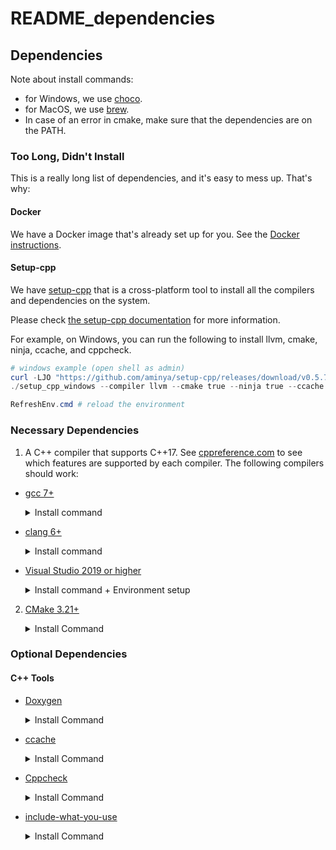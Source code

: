 # README_dependencies

## Dependencies

Note about install commands:

- for Windows, we use [choco](https://chocolatey.org/install).
- for MacOS, we use [brew](https://brew.sh/).
- In case of an error in cmake, make sure that the dependencies are on the PATH.

### Too Long, Didn't Install

This is a really long list of dependencies, and it's easy to mess up. That's why:

#### Docker

We have a Docker image that's already set up for you. See the [Docker instructions](./README_docker.md).

#### Setup-cpp

We have [setup-cpp](https://github.com/aminya/setup-cpp) that is a cross-platform tool to install all the compilers and
dependencies on the system.

Please check [the setup-cpp documentation](https://github.com/aminya/setup-cpp) for more information.

For example, on Windows, you can run the following to install llvm, cmake, ninja, ccache, and cppcheck.

```ps1
# windows example (open shell as admin)
curl -LJO "https://github.com/aminya/setup-cpp/releases/download/v0.5.7/setup_cpp_windows.exe"
./setup_cpp_windows --compiler llvm --cmake true --ninja true --ccache true --cppcheck true

RefreshEnv.cmd # reload the environment
```

### Necessary Dependencies

1. A C++ compiler that supports C++17.
   See [cppreference.com](https://en.cppreference.com/w/cpp/compiler_support)
   to see which features are supported by each compiler.
   The following compilers should work:

* [gcc 7+](https://gcc.gnu.org/)
  <details>
  <summary>Install command</summary>

    - Debian/Ubuntu:

      	sudo apt install build-essential

    - Windows:

      	choco install mingw -y

    - MacOS:

      	brew install gcc
  </details>

* [clang 6+](https://clang.llvm.org/)
  <details>
  <summary>Install command</summary>

    - Debian/Ubuntu:

      	bash -c "$(wget -O - https://apt.llvm.org/llvm.sh)"

    - Windows:

      Visual Studio 2019 ships with LLVM (see the Visual Studio section). However, to install LLVM separately:

      	choco install llvm -y

      llvm-utils for using external LLVM with Visual Studio generator:

      	git clone https://github.com/zufuliu/llvm-utils.git
      	cd llvm-utils/VS2017
      	.\install.bat

    - MacOS:

      	brew install llvm
  </details>

* [Visual Studio 2019 or higher](https://visualstudio.microsoft.com/)
  <details>
  <summary>Install command + Environment setup</summary>

  On Windows, you need to install Visual Studio 2019 because of the SDK and libraries that ship with it.

  Visual Studio IDE - 2019 Community (installs Clang too):

    	choco install -y visualstudio2019community --package-parameters "add Microsoft.VisualStudio.Workload.NativeDesktop --includeRecommended --includeOptional --passive --locale en-US"

  Put MSVC compiler, Clang compiler, and vcvarsall.bat on the path:

  		choco install vswhere -y
  		refreshenv

  		# change to x86 for 32bit
  		$clpath = vswhere -products * -latest -prerelease -find **/Hostx64/x64/*
  		$clangpath = vswhere -products * -latest -prerelease -find **/Llvm/bin/*
  		$vcvarsallpath =  vswhere -products * -latest -prerelease -find **/Auxiliary/Build/*

  		$path = [System.Environment]::GetEnvironmentVariable("PATH", "User")
  		[Environment]::SetEnvironmentVariable("Path", $path + ";$clpath" + ";$clangpath" + ";$vcvarsallpath", "User")
  		refreshenv

  </details>


2. [CMake 3.21+](https://cmake.org/)
   <details>
   <summary>Install Command</summary>

    - Debian/Ubuntu:

      	sudo apt-get install cmake

    - Windows:

      	choco install cmake -y

    - MacOS:

      	brew install cmake

   </details>

### Optional Dependencies

#### C++ Tools

* [Doxygen](http://doxygen.nl/)
  <details>
  <summary>Install Command</summary>

    - Debian/Ubuntu:

      	sudo apt-get install doxygen
      	sudo apt-get install graphviz

    - Modern Debian/Ubuntu:

      	sudo apt install doxygen
      	sudo apt install graphviz

    - Windows:

      	choco install doxygen.install -y
      	choco install graphviz -y

    - MacOS:

      	brew install doxygen
      	brew install graphviz

  </details>


* [ccache](https://ccache.dev/)
  <details>
  <summary>Install Command</summary>

    - Debian/Ubuntu:

      	sudo apt-get install ccache

    - Windows:

      	choco install ccache -y

    - MacOS:

      	brew install ccache

  </details>


* [Cppcheck](http://cppcheck.sourceforge.net/)
  <details>
  <summary>Install Command</summary>

    - Debian/Ubuntu:

      	sudo apt-get install cppcheck

    - Windows:

      	choco install cppcheck -y

    - MacOS:

      	brew install cppcheck

  </details>


* [include-what-you-use](https://include-what-you-use.org/)
  <details>
  <summary>Install Command</summary>

  Follow instructions here:
  https://github.com/include-what-you-use/include-what-you-use#how-to-install
  </details>
